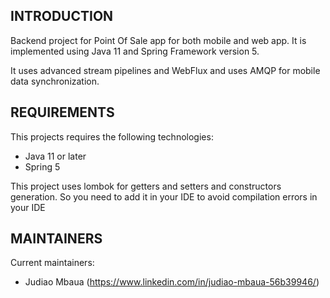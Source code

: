 INTRODUCTION
------------
Backend project for Point Of Sale app for both mobile and web app. It is implemented using Java 11 and Spring Framework version 5. 

It uses advanced stream pipelines and WebFlux and uses AMQP for mobile data synchronization.

REQUIREMENTS
------------
This projects requires the following technologies:

 * Java 11 or later
 * Spring 5

This project uses lombok for getters and setters and constructors generation. 
So you need to add it in your IDE to avoid compilation errors in your IDE

MAINTAINERS
-----------
Current maintainers:
 * Judiao Mbaua (https://www.linkedin.com/in/judiao-mbaua-56b39946/)
